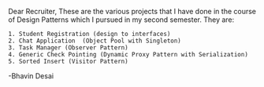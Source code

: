 Dear Recruiter,
	These are the various projects that I have done in the course of Design Patterns which I pursued in my second semester. They are:

	1. Student Registration (design to interfaces)
	2. Chat Application  (Object Pool with Singleton)
	3. Task Manager (Observer Pattern)
	4. Generic Check Pointing (Dynamic Proxy Pattern with Serialization)
	5. Sorted Insert (Visitor Pattern)



-Bhavin Desai
